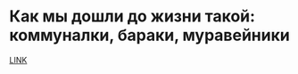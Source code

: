 # Как мы дошли до жизни такой: коммуналки, бараки, муравейники



[LINK](https://varlamov.ru/3332529.html)
